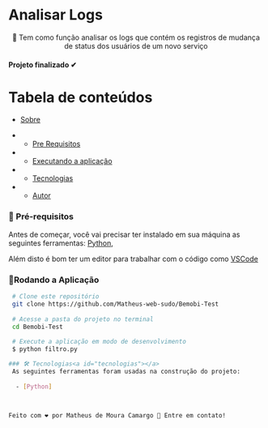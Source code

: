 <h1> Analisar Logs </h1>
 <p id="Bemobi" align="center">
📱 Tem como função analisar os logs que contém os registros de mudança de status dos usuários de um novo serviço   <!-- Um emoji e uma descrição -->


<h4 align="left">  
Projeto finalizado ✔
</h4>

Tabela de conteúdos 
================= 
<!--ts-->
 * [Sobre](#sobre) 
 
  *  * [Pre Requisitos](#pre-requisitos)
 *  * [Executando a aplicação](#rodando)
 * * [Tecnologias](#tecnologias)
 *  * [Autor](#autor)
 <!--te-->
 

### 🛒 Pré-requisitos<a id="pre-requisitos"></a>

Antes de começar, você vai precisar ter instalado em sua máquina as seguintes ferramentas:
 [Python](https://www.python.org/),

 Além disto é bom ter um editor para trabalhar com o código como [VSCode](https://code.visualstudio.com/)
 
   ### 📀Rodando a Aplicação<a id="rodando"></a>
   
````bash 
 # Clone este repositório
 git clone https://github.com/Matheus-web-sudo/Bemobi-Test
 
 # Acesse a pasta do projeto no terminal
 cd Bemobi-Test
 
 # Execute a aplicação em modo de desenvolvimento
 $ python filtro.py

### 🛠 Tecnologias<a id="tecnologias"></a>
 As seguintes ferramentas foram usadas na construção do projeto:
 
  - [Python]



Feito com ❤️ por Matheus de Moura Camargo 👋 Entre em contato! 

